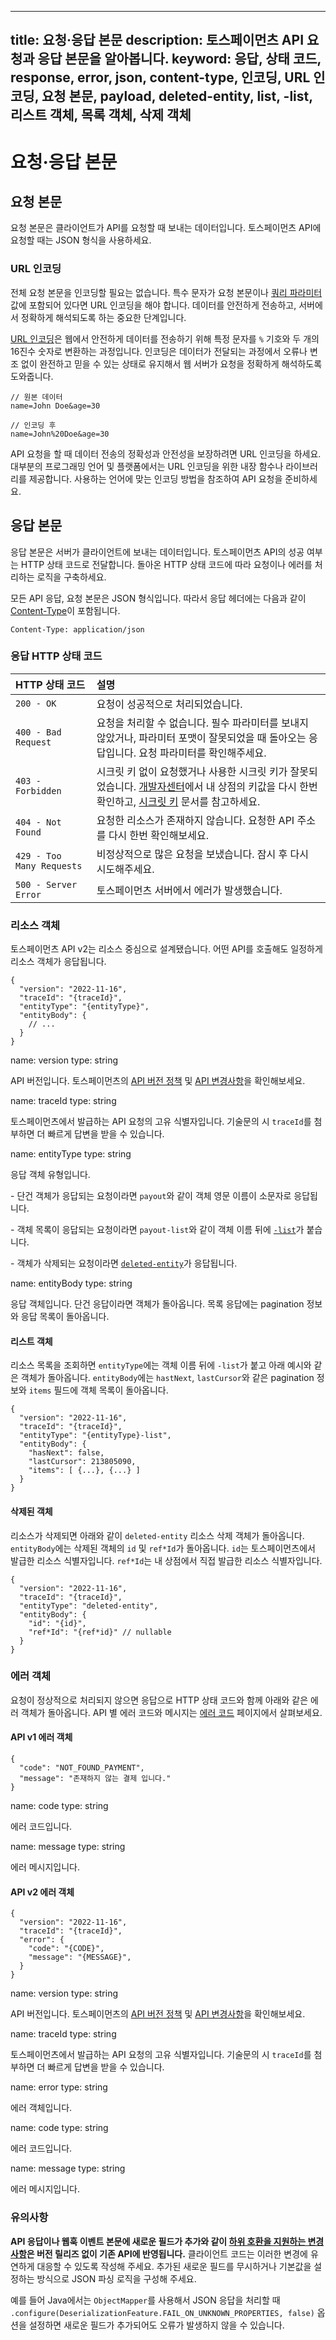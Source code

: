 ***

title: 요청·응답 본문
description: 토스페이먼츠 API 요청과 응답 본문을 알아봅니다.
keyword: 응답, 상태 코드, response, error, json, content-type, 인코딩, URL 인코딩, 요청 본문, payload, deleted-entity, list, -list, 리스트 객체, 목록 객체, 삭제 객체
----------------------------------------------------------------------------------------------------------------------------------------

# 요청·응답 본문

## 요청 본문

요청 본문은 클라이언트가 API를 요청할 때 보내는 데이터입니다. 토스페이먼츠 API에 요청할 때는 JSON 형식을 사용하세요.

### URL 인코딩

전체 요청 본문을 인코딩할 필요는 없습니다. 특수 문자가 요청 본문이나 [쿼리 파라미터](/resources/glossary/query-param) 값에 포함되어 있다면 URL 인코딩을 해야 합니다. 데이터를 안전하게 전송하고, 서버에서 정확하게 해석되도록 하는 중요한 단계입니다.

[URL 인코딩](https://developer.mozilla.org/ko/docs/Glossary/Percent-encoding)은 웹에서 안전하게 데이터를 전송하기 위해 특정 문자를 `%` 기호와 두 개의 16진수 숫자로 변환하는 과정입니다. 인코딩은 데이터가 전달되는 과정에서 오류나 변조 없이 완전하고 믿을 수 있는 상태로 유지해서 웹 서버가 요청을 정확하게 해석하도록 도와줍니다.

```plain theme="grey" copyable="false"
// 원본 데이터
name=John Doe&age=30

// 인코딩 후
name=John%20Doe&age=30
```

API 요청을 할 때 데이터 전송의 정확성과 안전성을 보장하려면 URL 인코딩을 하세요. 대부분의 프로그래밍 언어 및 플랫폼에서는 URL 인코딩을 위한 내장 함수나 라이브러리를 제공합니다. 사용하는 언어에 맞는 인코딩 방법을 참조하여 API 요청을 준비하세요.

## 응답 본문

응답 본문은 서버가 클라이언트에 보내는 데이터입니다. 토스페이먼츠 API의 성공 여부는 HTTP 상태 코드로 전달합니다. 돌아온 HTTP 상태 코드에 따라 요청이나 에러를 처리하는 로직을 구축하세요.

모든 API 응답, 요청 본문은 JSON 형식입니다. 따라서 응답 헤더에는 다음과 같이 [Content-Type](https://developer.mozilla.org/ko/docs/Web/HTTP/Headers/Content-Type)이 포함됩니다.

```plain theme="grey" copyable="false" feedbackable="false"
Content-Type: application/json
```

### 응답 HTTP 상태 코드

| HTTP 상태 코드            | 설명                                                                                                                                                                                                                                        |
| :------------------------ | :------------------------------------------------------------------------------------------------------------------------------------------------------------------------------------------------------------------------------------------ |
| `200 - OK`                | 요청이 성공적으로 처리되었습니다.                                                                                                                                                                                                           |
| `400 - Bad Request`       | 요청을 처리할 수 없습니다. 필수 파라미터를 보내지 않았거나, 파라미터 포맷이 잘못되었을 때 돌아오는 응답입니다. 요청 파라미터를 확인해주세요.                                                                                                |
| `403 - Forbidden`         | 시크릿 키 없이 요청했거나 사용한 시크릿 키가 잘못되었습니다. [개발자센터](https://developers.tosspayments.com/my/api-keys)에서 내 상점의 키값을 다시 한번 확인하고, [시크릿 키](/reference/using-api/api-keys#시크릿-키) 문서를 참고하세요. |
| `404 - Not Found`         | 요청한 리소스가 존재하지 않습니다. 요청한 API 주소를 다시 한번 확인해보세요.                                                                                                                                                                |
| `429 - Too Many Requests` | 비정상적으로 많은 요청을 보냈습니다. 잠시 후 다시 시도해주세요.                                                                                                                                                                             |
| `500 - Server Error`      | 토스페이먼츠 서버에서 에러가 발생했습니다.                                                                                                                                                                                                  |

### 리소스 객체

토스페이먼츠 API v2는 리소스 중심으로 설계됐습니다. 어떤 API를 호출해도 일정하게 리소스 객체가 응답됩니다.

```plain theme="grey" copyable="false"
{
  "version": "2022-11-16",
  "traceId": "{traceId}",
  "entityType": "{entityType}",
  "entityBody": {
    // ...
  }
}
```



name: version
type: string


API 버전입니다. 토스페이먼츠의 [API 버전 정책](/reference/versioning) 및 [API 변경사항](/resources/release-note)을 확인해보세요.



name: traceId
type: string


토스페이먼츠에서 발급하는 API 요청의 고유 식별자입니다. 기술문의 시 `traceId`를 첨부하면 더 빠르게 답변을 받을 수 있습니다.



name: entityType
type: string


응답 객체 유형입니다.

\- 단건 객체가 응답되는 요청이라면 `payout`와 같이 객체 영문 이름이 소문자로 응답됩니다.

\- 객체 목록이 응답되는 요청이라면 `payout-list`와 같이 객체 이름 뒤에 [`-list`](#리스트-객체)가 붙습니다.

\- 객체가 삭제되는 요청이라면 [`deleted-entity`](#삭제된-객체)가 응답됩니다.



name: entityBody
type: string


응답 객체입니다. 단건 응답이라면 객체가 돌아옵니다. 목록 응답에는 pagination 정보와 응답 목록이 돌아옵니다.

#### 리스트 객체

리소스 목록을 조회하면 `entityType`에는 객체 이름 뒤에 `-list`가 붙고 아래 예시와 같은 객체가 돌아옵니다. `entityBody`에는 `hastNext`, `lastCursor`와 같은 pagination 정보와 `items` 필드에 객체 목록이 돌아옵니다.

```plain theme="grey"
{
  "version": "2022-11-16",
  "traceId": "{traceId}",
  "entityType": "{entityType}-list",
  "entityBody": {
    "hasNext": false,
    "lastCursor": 213805090,
    "items": [ {...}, {...} ]
  }
}
```

#### 삭제된 객체

리소스가 삭제되면 아래와 같이 `deleted-entity` 리소스 삭제 객체가 돌아옵니다. `entityBody`에는 삭제된 객체의 `id` 및 `ref*Id`가 돌아옵니다. `id`는 토스페이먼츠에서 발급한 리소스 식별자입니다. `ref*Id`는 내 상점에서 직접 발급한 리소스 식별자입니다.

```plain theme="grey" copyable="false"
{
  "version": "2022-11-16",
  "traceId": "{traceId}",
  "entityType": "deleted-entity",
  "entityBody": {
    "id": "{id}",
    "ref*Id": "{ref*id}" // nullable
  }
}
```

### 에러 객체

요청이 정상적으로 처리되지 않으면 응답으로 HTTP 상태 코드와 함께 아래와 같은 에러 객체가 돌아옵니다.
API 별 에러 코드와 메시지는 [에러 코드](/reference/error-codes#코어-api-별-에러) 페이지에서 살펴보세요.

#### API v1 에러 객체

```plain theme="grey" copyable="false" feedbackable="false"
{
  "code": "NOT_FOUND_PAYMENT",
  "message": "존재하지 않는 결제 입니다."
}
```



name: code
type: string


에러 코드입니다.



name: message
type: string


에러 메시지입니다.

#### API v2 에러 객체

```plain theme="grey"
{
  "version": "2022-11-16",
  "traceId": "{traceId}",
  "error": {
    "code": "{CODE}",
    "message": "{MESSAGE}",
  }
}
```



name: version
type: string


API 버전입니다. 토스페이먼츠의 [API 버전 정책](/reference/versioning) 및 [API 변경사항](/resources/release-note)을 확인해보세요.



name: traceId
type: string


토스페이먼츠에서 발급하는 API 요청의 고유 식별자입니다. 기술문의 시 `traceId`를 첨부하면 더 빠르게 답변을 받을 수 있습니다.



name: error
type: string


에러 객체입니다.



name: code
type: string


에러 코드입니다.



name: message
type: string


에러 메시지입니다.

### 유의사항

**API 응답이나 웹훅 이벤트 본문에 새로운 필드가 추가와 같이 [하위 호환을 지원하는 변경 사항](/reference/versioning#하위-호환을-지원하는-변경-사항)은 버전 릴리즈 없이 기존 API에 반영됩니다.** 클라이언트 코드는 이러한 변경에 유연하게 대응할 수 있도록 작성해 주세요. 추가된 새로운 필드를 무시하거나 기본값을 설정하는 방식으로 JSON 파싱 로직을 구성해 주세요.

예를 들어 Java에서는 `ObjectMapper`를 사용해서 JSON 응답을 처리할 때 `.configure(DeserializationFeature.FAIL_ON_UNKNOWN_PROPERTIES, false)` 옵션을 설정하면 새로운 필드가 추가되어도 오류가 발생하지 않을 수 있습니다.
